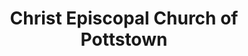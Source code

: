 ---
layout: repo
title: "Christ Episcopal Church of Pottstown"
id: 14690
permalink: repos/14690/
---